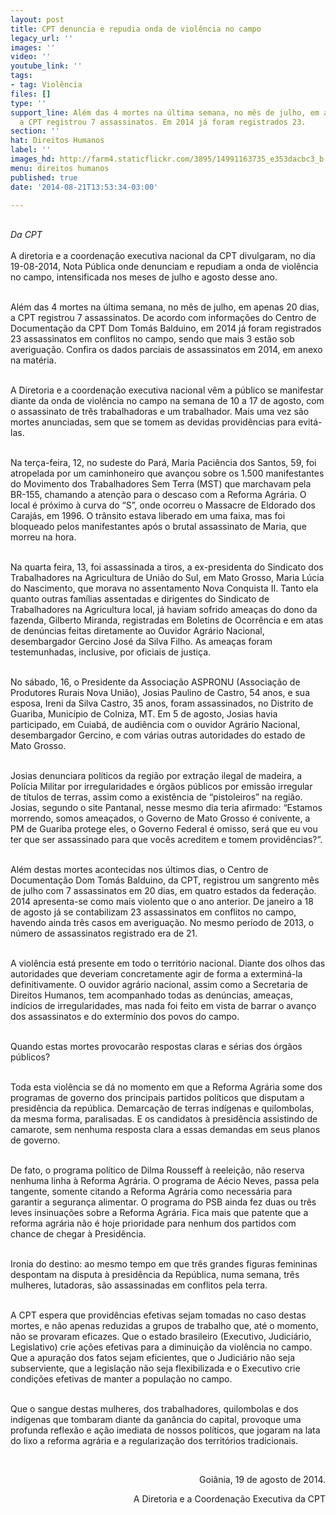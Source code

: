 ```yaml
---
layout: post
title: CPT denuncia e repudia onda de violência no campo
legacy_url: ''
images: ''
video: ''
youtube_link: ''
tags:
- tag: Violência
files: []
type: ''
support_line: Além das 4 mortes na última semana, no mês de julho, em apenas 20 dias,
  a CPT registrou 7 assassinatos. Em 2014 já foram registrados 23.
section: ''
hat: Direitos Humanos
label: ''
images_hd: http://farm4.staticflickr.com/3895/14991163735_e353dacbc3_b.jpg
menu: direitos humanos
published: true
date: '2014-08-21T13:53:34-03:00'

---
```

<p><br />
<em>Da CPT</em><br />
<br />
A diretoria e a coordena&ccedil;&atilde;o executiva nacional da CPT divulgaram, no dia 19-08-2014, Nota P&uacute;blica onde denunciam e repudiam a onda de viol&ecirc;ncia no campo, intensificada nos meses de julho e agosto desse ano.</p>

<p><br />
Al&eacute;m das 4 mortes na &uacute;ltima semana, no m&ecirc;s de julho, em apenas 20 dias, a CPT registrou 7 assassinatos. De acordo com informa&ccedil;&otilde;es do Centro de Documenta&ccedil;&atilde;o da CPT Dom Tom&aacute;s Balduino, em 2014 j&aacute; foram registrados 23 assassinatos em conflitos no campo, sendo que mais 3 est&atilde;o sob averigua&ccedil;&atilde;o. Confira os dados parciais de assassinatos em 2014, em anexo na mat&eacute;ria.</p>

<p><br />
A Diretoria e a coordena&ccedil;&atilde;o executiva nacional v&ecirc;m a p&uacute;blico se manifestar diante da onda de viol&ecirc;ncia no campo na semana de 10 a 17 de agosto, com o assassinato de tr&ecirc;s trabalhadoras e um trabalhador. Mais uma vez s&atilde;o mortes anunciadas, sem que se tomem as devidas provid&ecirc;ncias para evit&aacute;-las.</p>

<p><br />
Na ter&ccedil;a-feira, 12, no sudeste do Par&aacute;, Maria Paci&ecirc;ncia dos Santos, 59, foi atropelada por um caminhoneiro que avan&ccedil;ou sobre os 1.500 manifestantes do Movimento dos Trabalhadores Sem Terra (MST) que marchavam pela BR-155, chamando a aten&ccedil;&atilde;o para o descaso com a Reforma Agr&aacute;ria. O local &eacute; pr&oacute;ximo &agrave; curva do &ldquo;S&rdquo;, onde ocorreu o Massacre de Eldorado dos Caraj&aacute;s, em 1996. O tr&acirc;nsito estava liberado em uma faixa, mas foi bloqueado pelos manifestantes ap&oacute;s o brutal assassinato de Maria, que morreu na hora.</p>

<p><br />
Na quarta feira, 13, foi assassinada a tiros, a ex-presidenta do Sindicato dos Trabalhadores na Agricultura de Uni&atilde;o do Sul, em Mato Grosso, Maria L&uacute;cia do Nascimento, que morava no assentamento Nova Conquista II. Tanto ela quanto outras fam&iacute;lias assentadas e dirigentes do Sindicato de Trabalhadores na Agricultura local, j&aacute; haviam sofrido amea&ccedil;as do dono da fazenda, Gilberto Miranda, registradas em Boletins de Ocorr&ecirc;ncia e em atas de den&uacute;ncias feitas diretamente ao Ouvidor Agr&aacute;rio Nacional, desembargador Gercino Jos&eacute; da Silva Filho. As amea&ccedil;as foram testemunhadas, inclusive, por oficiais de justi&ccedil;a.</p>

<p><br />
No s&aacute;bado, 16, o Presidente da Associa&ccedil;&atilde;o ASPRONU (Associa&ccedil;&atilde;o de Produtores Rurais Nova Uni&atilde;o), Josias Paulino de Castro, 54 anos, e sua esposa, Ireni da Silva Castro, 35 anos, foram assassinados, no Distrito de Guariba, Munic&iacute;pio de Colniza, MT. Em 5 de agosto, Josias havia participado, em Cuiab&aacute;, de audi&ecirc;ncia com o ouvidor Agr&aacute;rio Nacional, desembargador Gercino, e com v&aacute;rias outras autoridades do estado de Mato Grosso.</p>

<p><br />
Josias denunciara pol&iacute;ticos da regi&atilde;o por extra&ccedil;&atilde;o ilegal de madeira, a Pol&iacute;cia Militar por irregularidades e &oacute;rg&atilde;os p&uacute;blicos por emiss&atilde;o irregular de t&iacute;tulos de terras, assim como a exist&ecirc;ncia de &ldquo;pistoleiros&rdquo; na regi&atilde;o. Josias, segundo o site Pantanal, nesse mesmo dia teria afirmado: &ldquo;Estamos morrendo, somos amea&ccedil;ados, o Governo de Mato Grosso &eacute; conivente, a PM de Guariba protege eles, o Governo Federal &eacute; omisso, ser&aacute; que eu vou ter que ser assassinado para que voc&ecirc;s acreditem e tomem provid&ecirc;ncias?&rdquo;.</p>

<p><br />
Al&eacute;m destas mortes acontecidas nos &uacute;ltimos dias, o Centro de Documenta&ccedil;&atilde;o Dom Tom&aacute;s Balduino, da CPT, registrou um sangrento m&ecirc;s de julho com 7 assassinatos em 20 dias, em quatro estados da federa&ccedil;&atilde;o. 2014 apresenta-se como mais violento que o ano anterior. De janeiro a 18 de agosto j&aacute; se contabilizam 23 assassinatos em conflitos no campo, havendo ainda tr&ecirc;s casos em averigua&ccedil;&atilde;o. No mesmo per&iacute;odo de 2013, o n&uacute;mero de assassinatos registrado era de 21.</p>

<p><br />
A viol&ecirc;ncia est&aacute; presente em todo o territ&oacute;rio nacional. Diante dos olhos das autoridades que deveriam concretamente agir de forma a extermin&aacute;-la definitivamente. O ouvidor agr&aacute;rio nacional, assim como a Secretaria de Direitos Humanos, tem acompanhado todas as den&uacute;ncias, amea&ccedil;as, ind&iacute;cios de irregularidades, mas nada foi feito em vista de barrar o avan&ccedil;o dos assassinatos e do exterm&iacute;nio dos povos do campo.</p>

<p><br />
Quando estas mortes provocar&atilde;o respostas claras e s&eacute;rias dos &oacute;rg&atilde;os p&uacute;blicos?</p>

<p><br />
Toda esta viol&ecirc;ncia se d&aacute; no momento em que a Reforma Agr&aacute;ria some dos programas de governo dos principais partidos pol&iacute;ticos que disputam a presid&ecirc;ncia da rep&uacute;blica. Demarca&ccedil;&atilde;o de terras ind&iacute;genas e quilombolas, da mesma forma, paralisadas. E os candidatos &agrave; presid&ecirc;ncia assistindo de camarote, sem nenhuma resposta clara a essas demandas em seus planos de governo.</p>

<p><br />
De fato, o programa pol&iacute;tico de Dilma Rousseff &agrave; reelei&ccedil;&atilde;o, n&atilde;o reserva nenhuma linha &agrave; Reforma Agr&aacute;ria. O programa de A&eacute;cio Neves, passa pela tangente, somente citando a Reforma Agr&aacute;ria como necess&aacute;ria para garantir a seguran&ccedil;a alimentar. O programa do PSB ainda fez duas ou tr&ecirc;s leves insinua&ccedil;&otilde;es sobre a Reforma Agr&aacute;ria. Fica mais que patente que a reforma agr&aacute;ria n&atilde;o &eacute; hoje prioridade para nenhum dos partidos com chance de chegar &agrave; Presid&ecirc;ncia.</p>

<p><br />
Ironia do destino: ao mesmo tempo em que tr&ecirc;s grandes figuras femininas despontam na disputa &agrave; presid&ecirc;ncia da Rep&uacute;blica, numa semana, tr&ecirc;s mulheres, lutadoras, s&atilde;o assassinadas em conflitos pela terra.</p>

<p><br />
A CPT espera que provid&ecirc;ncias efetivas sejam tomadas no caso destas mortes, e n&atilde;o apenas reduzidas a grupos de trabalho que, at&eacute; o momento, n&atilde;o se provaram eficazes. Que o estado brasileiro (Executivo, Judici&aacute;rio, Legislativo) crie a&ccedil;&otilde;es efetivas para a diminui&ccedil;&atilde;o da viol&ecirc;ncia no campo. Que a apura&ccedil;&atilde;o dos fatos sejam eficientes, que o Judici&aacute;rio n&atilde;o seja subserviente, que a legisla&ccedil;&atilde;o n&atilde;o seja flexibilizada e o Executivo crie condi&ccedil;&otilde;es efetivas de manter a popula&ccedil;&atilde;o no campo.</p>

<p><br />
Que o sangue destas mulheres, dos trabalhadores, quilombolas e dos ind&iacute;genas que tombaram diante da gan&acirc;ncia do capital, provoque uma profunda reflex&atilde;o e a&ccedil;&atilde;o imediata de nossos pol&iacute;ticos, que jogaram na lata do lixo a reforma agr&aacute;ria e a regulariza&ccedil;&atilde;o dos territ&oacute;rios tradicionais.</p>

<p style="text-align:right">&nbsp;</p>

<p style="text-align:right">Goi&acirc;nia, 19 de agosto de 2014.</p>

<p style="text-align:right">A Diretoria e a Coordena&ccedil;&atilde;o Executiva da CPT</p>
